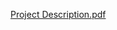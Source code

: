 [Project Description.pdf](https://github.com/user-attachments/files/18101098/Project.Description.pdf)
